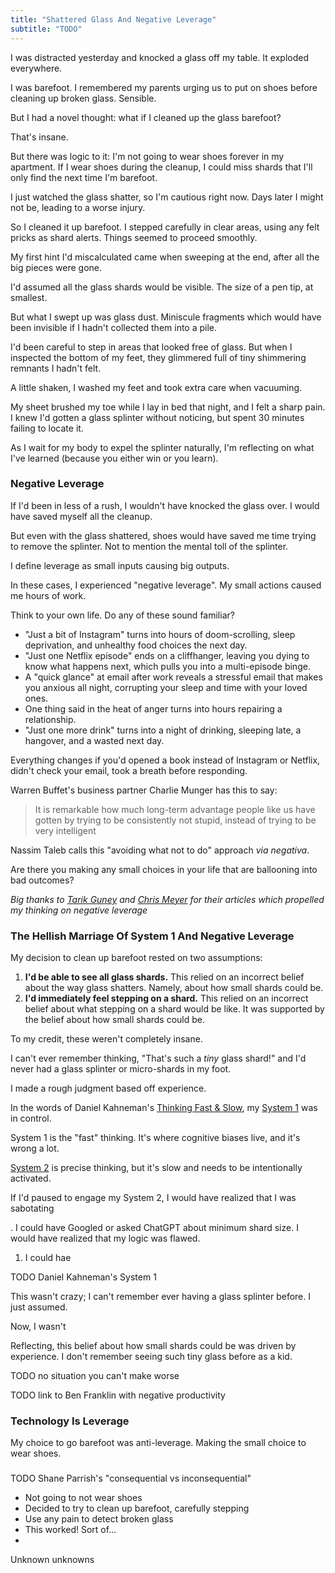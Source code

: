 ```yaml
---
title: "Shattered Glass And Negative Leverage"
subtitle: "TODO"
---
```

<!---- TAGLINE FOR IG POSTS: TODOOO ----->

I was distracted yesterday and knocked a glass off my table. It exploded everywhere.

I was barefoot. I remembered my parents urging us to put on shoes before cleaning up broken glass. Sensible.

But I had a novel thought: what if I cleaned up the glass barefoot?

That's insane.

But there was logic to it: I'm not going to wear shoes forever in my apartment. If I wear shoes during the cleanup, I could miss shards that I'll only find the next time I'm barefoot. 

I just watched the glass shatter, so I'm cautious right now. Days later I might not be, leading to a worse injury.

So I cleaned it up barefoot. I stepped carefully in clear areas, using any felt pricks as shard alerts. Things seemed to proceed smoothly.

My first hint I'd miscalculated came when sweeping at the end, after all the big pieces were gone. 

I'd assumed all the glass shards would be visible. The size of a pen tip, at smallest.

But what I swept up was glass dust. Miniscule fragments which would have been invisible if I hadn't collected them into a pile.

I'd been careful to step in areas that looked free of glass. But when I inspected the bottom of my feet, they glimmered full of tiny shimmering remnants I hadn't felt.

A little shaken, I washed my feet and took extra care when vacuuming.

My sheet brushed my toe while I lay in bed that night, and I felt a sharp pain. I knew I'd gotten a glass splinter without noticing, but spent 30 minutes failing to locate it.

As I wait for my body to expel the splinter naturally, I'm reflecting on what I've learned (because you either win or you learn).

### Negative Leverage
If I'd been in less of a rush, I wouldn't have knocked the glass over. I would have saved myself all the cleanup.

But even with the glass shattered, shoes would have saved me time trying to remove the splinter. Not to mention the mental toll of the splinter.

I define leverage as small inputs causing big outputs. 

In these cases, I experienced "negative leverage". My small actions caused me hours of work.

Think to your own life. Do any of these sound familiar?

- "Just a bit of Instagram" turns into hours of doom-scrolling, sleep deprivation, and unhealthy food choices the next day.
- "Just one Netflix episode" ends on a cliffhanger, leaving you dying to know what happens next, which pulls you into a multi-episode binge.
- A "quick glance" at email after work reveals a stressful email that makes you anxious all night, corrupting your sleep and time with your loved ones.
- One thing said in the heat of anger turns into hours repairing a relationship.
- "Just one more drink" turns into a night of drinking, sleeping late, a hangover, and a wasted next day.

Everything changes if you'd opened a book instead of Instagram or Netflix, didn't check your email, took a breath before responding.

Warren Buffet's business partner Charlie Munger has this to say:

> It is remarkable how much long-term advantage people like us have gotten by trying to be consistently not stupid, instead of trying to be very intelligent

Nassim Taleb calls this "avoiding what not to do" approach _via negativa_.

Are there you making any small choices in your life that are ballooning into bad outcomes?

_Big thanks to [Tarik Guney](https://www.forgingforward.co/p/charlie-mungers-dont-make-big-mistakes) and [Chris Meyer](https://themindcollection.com/via-negativa/) for their articles which propelled my thinking on negative leverage_

### The Hellish Marriage Of System 1 And Negative Leverage
My decision to clean up barefoot rested on two assumptions:

1. **I'd be able to see all glass shards.** This relied on an incorrect belief about the way glass shatters. Namely, about how small shards could be.
2. **I'd immediately feel stepping on a shard.** This relied on an incorrect belief about what stepping on a shard would be like. It was supported by the belief about how small shards could be.

To my credit, these weren't completely insane. 

I can't ever remember thinking, "That's such a _tiny_ glass shard!" and I'd never had a glass splinter or micro-shards in my foot.

I made a rough judgment based off experience. 

In the words of Daniel Kahneman's [Thinking Fast & Slow](TODO), my [System 1](TODO) was in control. 

System 1 is the "fast" thinking. It's where cognitive biases live, and it's wrong a lot.

[System 2](TODO) is precise thinking, but it's slow and  needs to be intentionally activated.

If I'd paused to engage my System 2, I would have realized that I was sabotating 



. I could have Googled or asked ChatGPT about minimum shard size. I would have realized that my logic was flawed.

1. I could hae 







TODO Daniel Kahneman's System 1

This wasn't crazy; I can't remember ever having a glass splinter before. I just assumed.

Now, I wasn't 

Reflecting, this belief about how small shards could be was driven by experience. I don't remember seeing such tiny glass before as a kid.












TODO no situation you can't make worse

TODO link to Ben Franklin with negative productivity







### Technology Is Leverage
My choice to go barefoot was anti-leverage. Making the small choice to wear shoes. 


### 


TODO Shane Parrish's "consequential vs inconsequential"








- Not going to not wear shoes
- Decided to try to clean up barefoot, carefully stepping
- Use any pain to detect broken glass
- This worked! Sort of...
- 



Unknown unknowns

